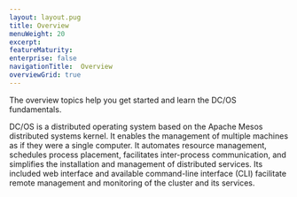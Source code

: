 ```yaml
---
layout: layout.pug
title: Overview
menuWeight: 20
excerpt:
featureMaturity:
enterprise: false
navigationTitle:  Overview
overviewGrid: true
---
```


<!-- This source repo for this topic is https://github.com/dcos/dcos-docs -->


The overview topics help you get started and learn the DC/OS fundamentals.

DC/OS is a distributed operating system based on the Apache Mesos distributed systems kernel. It enables the management of multiple machines as if they were a single computer. It automates resource management, schedules process placement, facilitates inter-process communication, and simplifies the installation and management of distributed services. Its included web interface and available command-line interface (CLI) facilitate remote management and monitoring of the cluster and its services.
